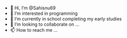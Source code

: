 - 👋 Hi, I’m @Sahisnu69
- 👀 I’m interested in programming 
- 🌱 I’m currently in school completing my early studies 
- 💞️ I’m looking to collaborate on ...
- 📫 How to reach me ...

<!---
Sahisnu69/Sahisnu69 is a ✨ special ✨ repository because its `README.md` (this file) appears on your GitHub profile.
You can click the Preview link to take a look at your changes.
--->
